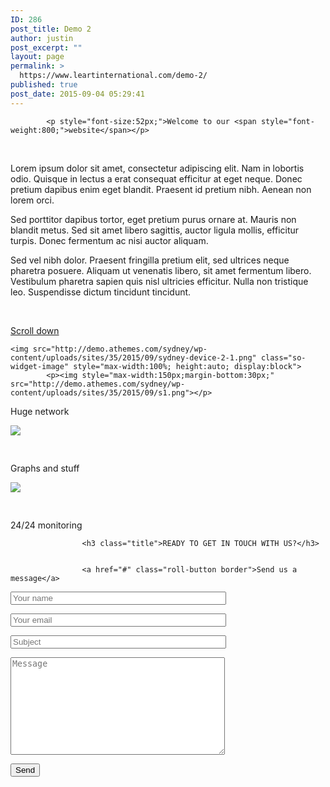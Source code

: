 ```yaml
---
ID: 286
post_title: Demo 2
author: justin
post_excerpt: ""
layout: page
permalink: >
  https://www.leartinternational.com/demo-2/
published: true
post_date: 2015-09-04 05:29:41
---
```

			<p style="font-size:52px;">Welcome to our <span style="font-weight:800;">website</span></p>

<p style="margin-top:45px;">
Lorem ipsum dolor sit amet, consectetur adipiscing elit. Nam in lobortis odio. Quisque in lectus a erat consequat efficitur at eget neque. Donec pretium dapibus enim eget blandit. Praesent id pretium nibh. Aenean non lorem orci. 
</p>
<p>
Sed porttitor dapibus tortor, eget pretium purus ornare at. Mauris non blandit metus. Sed sit amet libero sagittis, auctor ligula mollis, efficitur turpis. Donec fermentum ac nisi auctor aliquam. 
</p>
<p style="margin-bottom:45px;">
Sed vel nibh dolor. Praesent fringilla pretium elit, sed ultrices neque pharetra posuere. Aliquam ut venenatis libero, sit amet fermentum libero. Vestibulum pharetra sapien quis nisl ultricies efficitur. Nulla non tristique leo. Suspendisse dictum tincidunt tincidunt.
</p>

<a class="roll-button" href="#pg-286-1">Scroll down</a>
		
	<img src="http://demo.athemes.com/sydney/wp-content/uploads/sites/35/2015/09/sydney-device-2-1.png" class="so-widget-image" style="max-width:100%; height:auto; display:block">
			<p><img style="max-width:150px;margin-bottom:30px;" src="http://demo.athemes.com/sydney/wp-content/uploads/sites/35/2015/09/s1.png"></p>
Huge network
					<p><img style="max-width:150px;margin-bottom:30px;" src="http://demo.athemes.com/sydney/wp-content/uploads/sites/35/2015/09/s2.png"></p>
Graphs and stuff
					<p><img style="max-width:150px;margin-bottom:30px;" src="http://demo.athemes.com/sydney/wp-content/uploads/sites/35/2015/09/s3.png"></p>
24/24 monitoring
		        
			
								
					<h3 class="title">READY TO GET IN TOUCH WITH US?</h3>
				
								
					<a href="#" class="roll-button border">Send us a message</a>
				
			
        
				

<form action="/sydney/wp-admin/admin-ajax.php?action=so_panels_import_layout&amp;_panelsnonce=c77ebcf1c6#wpcf7-f340-o1" method="post" class="wpcf7-form" novalidate="novalidate">

<input type="hidden" name="_wpcf7" value="340">
<input type="hidden" name="_wpcf7_version" value="4.2.2">
<input type="hidden" name="_wpcf7_locale" value="en_US">
<input type="hidden" name="_wpcf7_unit_tag" value="wpcf7-f340-o1">
<input type="hidden" name="_wpnonce" value="1a6a97f89a">

<p class="cf-full">
    <span class="wpcf7-form-control-wrap your-name"><input type="text" name="your-name" value="" size="40" class="wpcf7-form-control wpcf7-text wpcf7-validates-as-required" aria-required="true" aria-invalid="false" placeholder="Your name"></span> </p>
<p class="cf-full">
    <span class="wpcf7-form-control-wrap your-email"><input type="email" name="your-email" value="" size="40" class="wpcf7-form-control wpcf7-text wpcf7-email wpcf7-validates-as-required wpcf7-validates-as-email" aria-required="true" aria-invalid="false" placeholder="Your email"></span> </p>
<p class="cf-full">
    <span class="wpcf7-form-control-wrap your-subject"><input type="text" name="your-subject" value="" size="40" class="wpcf7-form-control wpcf7-text" aria-invalid="false" placeholder="Subject"></span> </p>
<p>
    <span class="wpcf7-form-control-wrap your-message"><textarea name="your-message" cols="40" rows="10" class="wpcf7-form-control wpcf7-textarea" aria-invalid="false" placeholder="Message"></textarea></span> </p>
<p><input type="submit" value="Send" class="wpcf7-form-control wpcf7-submit"></p>
</form>